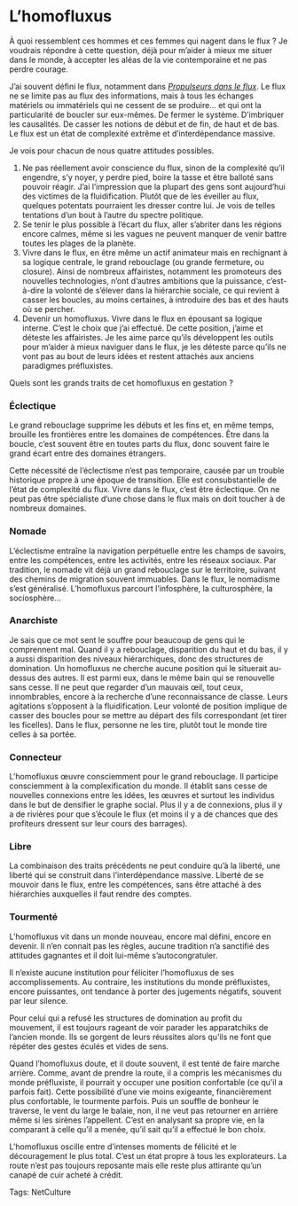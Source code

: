 # L’homofluxus

À quoi ressemblent ces hommes et ces femmes qui nagent dans le flux ? Je voudrais répondre à cette question, déjà pour m’aider à mieux me situer dans le monde, à accepter les aléas de la vie contemporaine et ne pas perdre courage.

J’ai souvent défini le flux, notamment dans [*Propulseurs dans le flux*](/propulseurs-dans-le-flux/). Le flux ne se limite pas au flux des informations, mais à tous les échanges matériels ou immatériels qui ne cessent de se produire… et qui ont la particularité de boucler sur eux-mêmes. De fermer le système. D’imbriquer les causalités. De casser les notions de début et de fin, de haut et de bas. Le flux est un état de complexité extrême et d’interdépendance massive.

Je vois pour chacun de nous quatre attitudes possibles.

1. Ne pas réellement avoir conscience du flux, sinon de la complexité qu’il engendre, s’y noyer, y perdre pied, boire la tasse et être balloté sans pouvoir réagir. J’ai l’impression que la plupart des gens sont aujourd’hui des victimes de la fluidification. Plutôt que de les éveiller au flux, quelques potentats pourraient les dresser contre lui. Je vois de telles tentations d’un bout à l’autre du spectre politique.
2. Se tenir le plus possible à l’écart du flux, aller s’abriter dans les régions encore calmes, même si les vagues ne peuvent manquer de venir battre toutes les plages de la planète.
3. Vivre dans le flux, en être même un actif animateur mais en rechignant à sa logique centrale, le grand rebouclage (ou grande fermeture, ou closure). Ainsi de nombreux affairistes, notamment les promoteurs des nouvelles technologies, n’ont d’autres ambitions que la puissance, c’est-à-dire la volonté de s’élever dans la hiérarchie sociale, ce qui revient à casser les boucles, au moins certaines, à introduire des bas et des hauts où se percher.
4. Devenir un homofluxus. Vivre dans le flux en épousant sa logique interne. C’est le choix que j’ai effectué. De cette position, j’aime et déteste les affairistes. Je les aime parce qu’ils développent les outils pour m’aider à mieux naviguer dans le flux, je les déteste parce qu’ils ne vont pas au bout de leurs idées et restent attachés aux anciens paradigmes préfluxistes.

Quels sont les grands traits de cet homofluxus en gestation ?

### Éclectique

Le grand rebouclage supprime les débuts et les fins et, en même temps, brouille les frontières entre les domaines de compétences. Être dans la boucle, c’est souvent être en toutes parts du flux, donc souvent faire le grand écart entre des domaines étrangers.

Cette nécessité de l’éclectisme n’est pas temporaire, causée par un trouble historique propre à une époque de transition. Elle est consubstantielle de l’état de complexité du flux. Vivre dans le flux, c’est être éclectique. On ne peut pas être spécialiste d’une chose dans le flux mais on doit toucher à de nombreux domaines.

### Nomade

L’éclectisme entraîne la navigation perpétuelle entre les champs de savoirs, entre les compétences, entre les activités, entre les réseaux sociaux. Par tradition, le nomade vit déjà un grand rebouclage sur le territoire, suivant des chemins de migration souvent immuables. Dans le flux, le nomadisme s’est généralisé. L’homofluxus parcourt l’infosphère, la culturosphère, la sociosphère…

### Anarchiste

Je sais que ce mot sent le souffre pour beaucoup de gens qui le comprennent mal. Quand il y a rebouclage, disparition du haut et du bas, il y a aussi disparition des niveaux hiérarchiques, donc des structures de domination. Un homofluxus ne cherche aucune position qui le situerait au-dessus des autres. Il est parmi eux, dans le même bain qui se renouvelle sans cesse. Il ne peut que regarder d’un mauvais œil, tout ceux, innombrables, encore à la recherche d’une reconnaissance de classe. Leurs agitations s’opposent à la fluidification. Leur volonté de position implique de casser des boucles pour se mettre au départ des fils correspondant (et tirer les ficelles). Dans le flux, personne ne les tire, plutôt tout le monde tire celles à sa portée.

### Connecteur

L’homofluxus œuvre consciemment pour le grand rebouclage. Il participe consciemment à la complexification du monde. Il établit sans cesse de nouvelles connexions entre les idées, les œuvres et surtout les individus dans le but de densifier le graphe social. Plus il y a de connexions, plus il y a de rivières pour que s’écoule le flux (et moins il y a de chances que des profiteurs dressent sur leur cours des barrages).

### Libre

La combinaison des traits précédents ne peut conduire qu’à la liberté, une liberté qui se construit dans l’interdépendance massive. Liberté de se mouvoir dans le flux, entre les compétences, sans être attaché à des hiérarchies auxquelles il faut rendre des comptes.

### Tourmenté

L’homofluxus vit dans un monde nouveau, encore mal défini, encore en devenir. Il n’en connait pas les règles, aucune tradition n’a sanctifié des attitudes gagnantes et il doit lui-même s’autocongratuler.

Il n’existe aucune institution pour féliciter l’homofluxus de ses accomplissements. Au contraire, les institutions du monde préfluxistes, encore puissantes, ont tendance à porter des jugements négatifs, souvent par leur silence.

Pour celui qui a refusé les structures de domination au profit du mouvement, il est toujours rageant de voir parader les apparatchiks de l’ancien monde. Ils se gorgent de leurs réussites alors qu’ils ne font que répéter des gestes éculés et vides de sens.

Quand l’homofluxus doute, et il doute souvent, il est tenté de faire marche arrière. Comme, avant de prendre la route, il a compris les mécanismes du monde préfluxiste, il pourrait y occuper une position confortable (ce qu’il a parfois fait). Cette possibilité d’une vie moins exigeante, financièrement plus confortable, le tourmente parfois. Puis un souffle de bonheur le traverse, le vent du large le balaie, non, il ne veut pas retourner en arrière même si les sirènes l’appellent. C’est en analysant sa propre vie, en la comparant à celle qu’il a menée, qu’il sait qu’il a effectué le bon choix.

L’homofluxus oscille entre d’intenses moments de félicité et le découragement le plus total. C’est un état propre à tous les explorateurs. La route n’est pas toujours reposante mais elle reste plus attirante qu’un canapé de cuir acheté à crédit.

Tags: NetCulture